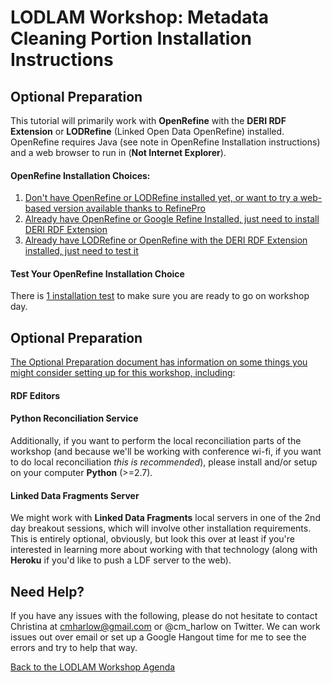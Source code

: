 # LODLAM Workshop: Metadata Cleaning Portion Installation Instructions
## Optional Preparation
This tutorial will primarily work with **OpenRefine** with the **DERI RDF Extension** or **LODRefine** (Linked Open Data OpenRefine) installed. OpenRefine requires Java (see note in OpenRefine Installation instructions) and a web browser to run in (**Not Internet Explorer**).

#### OpenRefine Installation Choices:

1. [Don't have OpenRefine or LODRefine installed yet, or want to try a web-based version available thanks to RefinePro](OpenRefineInstallation.md)
2. [Already have OpenRefine or Google Refine Installed, just need to install DERI RDF Extension](AddDERIExtension.md)
3. [Already have LODRefine or OpenRefine with the DERI RDF Extension installed, just need to test it](OpenRefineInstallationTest.md)

#### Test Your OpenRefine Installation Choice
There is [1 installation test](OpenRefineInstallationTest.md) to make sure you are ready to go on workshop day.

## Optional Preparation
[The Optional Preparation document has information on some things you might consider setting up for this workshop, including](OptionalPrep.md):

#### RDF Editors

#### Python Reconciliation Service
Additionally, if you want to perform the local reconciliation parts of the workshop (and because we'll be working with conference wi-fi, if you want to do local reconciliation *this is recommended*), please install and/or setup on your computer **Python** (>=2.7).

#### Linked Data Fragments Server
We might work with **Linked Data Fragments** local servers in one of the 2nd day breakout sessions, which will involve other installation requirements. This is entirely optional, obviously, but look this over at least if you're interested in learning more about working with that technology (along with **Heroku** if you'd like to push a LDF server to the web).

## Need Help?
If you have any issues with the following, please do not hesitate to contact Christina at cmharlow@gmail.com or @cm_harlow on Twitter. We can work issues out over email or set up a Google Hangout time for me to see the errors and try to help that way.

[Back to the LODLAM Workshop Agenda](https://github.com/LODLAM/LODLAMTO16)
